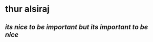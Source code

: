 <h1><b> thur alsiraj</b></h1>
<h2><em>its nice to be important but its important to be nice</em></h2>
<img scr="https://github.com/thuraalsiraj/becode2/blob/master/bushra.jpg/>
<p>i love pizze</p>
<table>
   <thead>
    <tr>
        <th>Birthday</th>
 
        <th>Favorite color</th>
        <th>Favorite food</th>
    </tr> 
   </thead>
 <tr>
        <td> 13.05.2006</td>
        <td>yellow</td>
        <td>pizze</td>
    </tr>
